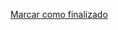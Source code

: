 <a onclick="test()" href="https://fx-learning.mgait.services/finish/containers-images" target="_parent" class="btn primary-btn">Marcar como finalizado</a>
